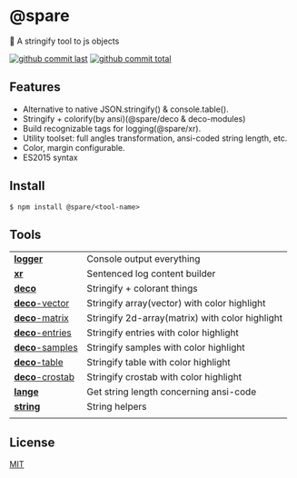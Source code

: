 # @spare
:blowfish: A stringify tool to js objects

[![github commit last][badge-github-last-commit]][url-github]
[![github commit total][badge-github-commit-count]][url-github]

[//]: <> (Shields)
[badge-github-last-commit]: https://flat.badgen.net/github/last-commit/hoyeungw/spare
[badge-github-commit-count]: https://flat.badgen.net/github/commits/hoyeungw/spare

[//]: <> (Link)
[url-github]: https://github.com/hoyeungw/spare

## Features

- Alternative to native JSON.stringify() & console.table().
- Stringify + colorify(by ansi)(@spare/deco & deco-modules)
- Build recognizable tags for logging(@spare/xr).
- Utility toolset: full angles transformation, ansi-coded string length, etc.
- Color, margin configurable.
- ES2015 syntax

## Install

```console
$ npm install @spare/<tool-name>
```

## Tools

|                                         |                                                 |
| --------------------------------------- | ----------------------------------------------- |
| [**logger**](packages/logger/logger)             | Console output everything                       |
| [**xr**](packages/logger/xr)                     | Sentenced log content builder                   |
| [**deco**](packages/logger/deco)                 | Stringify + colorant things                     |
| [**deco**-vector](packages/logger/deco-vector)   | Stringify array(vector) with color highlight    |
| [**deco**-matrix](packages/logger/deco-matrix)   | Stringify 2d-array(matrix) with color highlight |
| [**deco**-entries](packages/logger/deco-entries) | Stringify entries with color highlight          |
| [**deco**-samples](packages/logger/deco-samples) | Stringify samples with color highlight          |
| [**deco**-table](packages/logger/deco-table)     | Stringify table with color highlight            |
| [**deco**-crostab](packages/logger/deco-crostab) | Stringify crostab with color highlight          |
| [**lange**](packages/string/lange)        | Get string length concerning ansi-code          |
| [**string**](packages/string/string)      | String helpers                                  |
|                                         |                                                 |

## License

[MIT](http://opensource.org/licenses/MIT)
